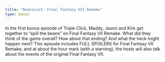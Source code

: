 ```yaml
---
title: "Beanscast: Final Fantasy VII Remake"
type: bonus
---
```

In the first bonus episode of Triple Click, Maddy, Jason and Kirk get together to “spill the beans” on Final Fantasy VII Remake. What did they think of the game overall? How about that ending? And what the heck might happen next? This episode includes FULL SPOILERS for Final Fantasy VII Remake, and at about the hour mark (with a warning), the hosts will also talk about the events of the original Final Fantasy VII.
